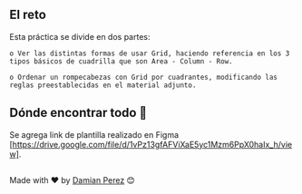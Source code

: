 ## El reto

Esta práctica se divide en dos partes: 

    o Ver las distintas formas de usar Grid, haciendo referencia en los 3 tipos básicos de cuadrilla que son Area - Column - Row.

    o Ordenar un rompecabezas con Grid por cuadrantes, modificando las reglas preestablecidas en el material adjunto. 
    

## Dónde encontrar todo 🚀

Se agrega link de plantilla realizado en Figma [https://drive.google.com/file/d/1vPz13gfAFViXaE5yc1Mzm6PpX0haIx_h/view]. 

##
Made with ❤️ by [Damian Perez](https://github.com/D-Perez85) 😊